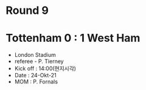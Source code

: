 # Round 9
# Tottenham 0 : 1 West Ham
- London Stadium
- referee - P. Tierney
- Kick off : 14:00(현지시각)
- Date : 24-Okt-21
- MOM : P. Fornals
